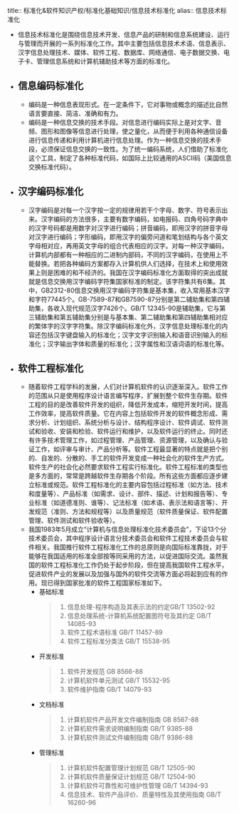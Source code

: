 title:: 标准化&软件知识产权/标准化基础知识/信息技术标准化
alias:: 信息技术标准化

- 信息技术标准化是围绕信息技术开发、信息产品的研制和信息系统建设、运行与管理而开展的一系列标准化工作。其中主要包括信息技术术语、信息表示、汉字信息处理技术、媒体、软件工程、数据库、网络通信、电子数据交换、电子卡、管理信息系统和计算机辅助技术等方面的标准化。
- ## 信息编码标准化
	- 编码是一种信息表现形式。在一定条件下，它对事物或概念的描述比自然语言要直接、简洁、准确和有力。
	- 编码是一种信息交换的技术手段。对信息进行编码实际上是对文字、音频、图形和图像等信息进行处理，使之量化，从而便于利用各种通信设备进行信息传递和利用计算机进行信息处理。作为一种信息交换的技术手段，必须保证信息交换的一致性。为了统一编码系统，人们借助了标准化这个工具，制定了各种标准代码，如国际上比较通用的ASCII码（美国信息交换标准代码）。
- ## 汉字编码标准化
	- 汉字编码是对每一个汉字按一定的规律用若干个字母、数字、符号表示出来。汉字编码的方法很多，主要有数字编码，如电报码、四角号码字典中的汉字号码都是用数字对汉字进行编码；拼音编码，即用汉字的拼音字母对汉字进行编码；字形编码，即用汉字的偏旁问道和笔划结构与各个英文字母相对应，再用英文字母的组合代表相应的汉字。对每一种汉字编码，计算机内部都有一种相应的二进制内部码，不同的汉字编码，在使用上不能替换。若把各种编码方案都存入计算机供人们选择，在技术上和使用效果上则是困难的和不经济的。我国在汉字编码标准化方面取得的突出成就就是信息交换用汉字编码字符集国家标准的制定。该字符集共有6集。其中，GB2312-80信息交换用汉字编码字符集是基本集，收入常用基本汉字和字符77445个。GB-7589-87和GB7590-87分别是第二辅助集和第四辅助集，各收入现代规范汉字7426个。GB/T 12345-90是辅助集，它与第三辅助集和第五辅助集分别是与基本集、第二辅助集和第四辅助集相对应的繁体字的汉字字符集。除汉字编码标准化外，汉字信息处理标准化的内容还包括汉字键盘输入的标准化；汉字文字识别输入和语音识别输入的标准化；汉字输出字体和质量的标准化；汉字属性和汉语词语的标准化等。
- ## 软件工程标准化
	- 随着软件工程学科的发展，人们对计算机软件的认识逐渐深入。软件工作的范围从只是使用程序设计语言编写程序，扩展到整个软件生存期。软件工程的目的是改善软件开发的组织，降低开发成本，缩短开发时间，提高工作效率，提高软件质量。它在内容上包括软件开发的软件概念形成、需求分析、计划组织、系统分析与设计、结构程序设计、软件调试、软件测试和验收、安装和检验、软件运行和维护，以及软件运行的终止。同时还有许多技术管理工作，如过程管理、产品管理、资源管理，以及确认与验证工作，如评审与审计、产品分析等。软件工程最显著的特点就是把个别的、自发的、分散的、手工的软件开发变成一种社会化的软件生产方式。软件生产的社会化必然要求软件工程实行标准化。软件工程标准的类型也是多方面的，常常是跨越软件生存期各个阶段。所有这些方面都应逐步建立标准或规范。软件工程标准化的主要内容包括过程标准（如方法、技术和度量等）、产品标准（如需求、设计、部件、描述、计划和报告等）、专业标准（如道德准则、谁等）、记法标准（如术语、表示法和语言等）、开发规范（准则、方法和规程等）以及质量规范（软件质量保证、软件配置管理、软件测试和软件验收等）。
	- 我国1983年5月成立“计算机与信息处理标准化技术委员会”，下设13个分技术委员会，其中程序设计语言分技术委员会和软件工程技术委员会与软件相关。我国推行软件工程标准化工作的总原则是向国际标准靠拢，对于能够在我国适用的标准全部按等同采用的方法，以促进国际交流。虽然我国的软件工程标准化工作仍处于起步阶段，但在提高我国软件工程水平，促进软件产业的发展以及加强与国外的软件交流等方面必将起到应有的作用。现已得到国家批准的软件工程国家标准如下。
		- 基础标准
		  > 1. 信息处理-程序构造及其表示法的约定GB/T 13502-92
		  > 2. 信息处理系统-计算机系统配置图符号及其约定 GB/T 14085-93
		  > 3. 软件工程术语标准 GB/T 11457-89
		  > 4. 软件工程标准分类法 GB/T 15538-95
		- 开发标准
		  > 1. 软件开发规范 GB 8566-88
		  > 2. 计算机软件单元测试 GB/T 15532-95
		  > 3. 软件维护指南 GB/T 14079-93
		- 文档标准
		  > 1. 计算机软件产品开发文件编制指南 GB 8567-88
		  > 2. 计算机软件需求说明编制指南 GB/T 9385-88
		  > 3. 计算机软件测试文件编制指南 GB/T 9386-88
		- 管理标准
		  > 1. 计算机软件配置管理计划规范 GB/T 12505-90
		  > 2. 计算机软件质量保证计划规范 GB/T 12504-90
		  > 3. 计算机软件可靠性和可维护性管理 GB/T 14394-93
		  > 4. 信息技术、软件产品评价、质量特性及其使用指南 GB/T 16260-96